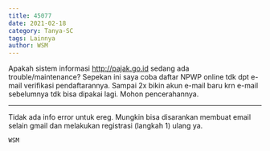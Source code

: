 ```yaml
---
title: 45077
date: 2021-02-18
category: Tanya-SC
tags: Lainnya
author: WSM
---
```


Apakah sistem informasi http://pajak.go.id sedang ada trouble/maintenance? Sepekan ini saya coba daftar NPWP online tdk dpt e-mail verifikasi pendaftarannya. Sampai 2x bikin akun e-mail baru krn e-mail sebelumnya tdk bisa dipakai lagi. Mohon pencerahannya.

---

Tidak ada info error untuk ereg. Mungkin bisa disarankan membuat email selain gmail dan melakukan registrasi (langkah 1) ulang ya.

`WSM`
